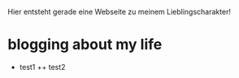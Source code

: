 Hier entsteht gerade eine Webseite zu meinem Lieblingscharakter!
# blogging about my life

+ test1
++ test2
